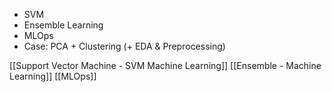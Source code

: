 - SVM
- Ensemble Learning
- MLOps
- Case: PCA + Clustering (+ EDA & Preprocessing)

[[Support Vector Machine - SVM Machine Learning]]
[[Ensemble - Machine Learning]]
[[MLOps]]
